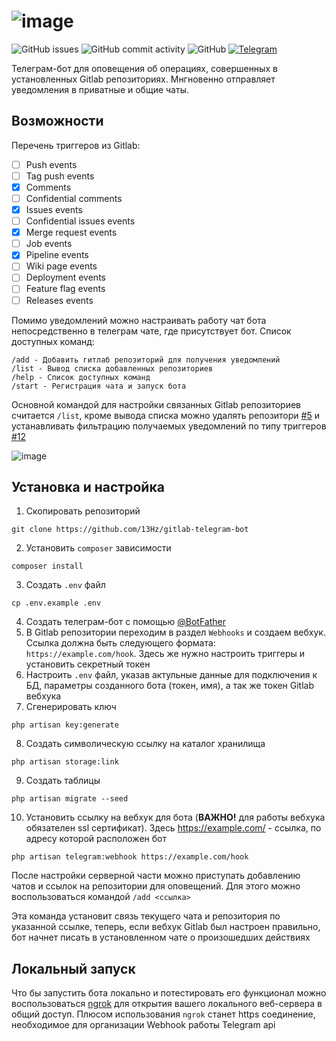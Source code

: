 # ![image](https://user-images.githubusercontent.com/39442071/234793633-dc38d35e-6b8e-420a-92b6-744efb69eb80.png)
![GitHub issues](https://img.shields.io/github/issues-raw/13Hz/gitlab-telegram-bot)
![GitHub commit activity](https://img.shields.io/github/commit-activity/m/13Hz/gitlab-telegram-bot)
![GitHub](https://img.shields.io/github/license/13Hz/gitlab-telegram-bot)
[![Telegram](https://img.shields.io/static/v1?label=telegram&message=@not1s_bot&color=279fda)](https://t.me/not1s_bot)

Телеграм-бот для оповещения об операциях, совершенных в установленных Gitlab репозиториях. Мнгновенно отправляет уведомления в приватные и общие чаты.

## Возможности

Перечень триггеров из Gitlab:
- [ ] Push events
- [ ] Tag push events
- [X] Comments
- [ ] Confidential comments
- [X] Issues events
- [ ] Confidential issues events
- [X] Merge request events
- [ ] Job events
- [X] Pipeline events
- [ ] Wiki page events
- [ ] Deployment events
- [ ] Feature flag events
- [ ] Releases events

Помимо уведомлений можно настраивать работу чат бота непосредственно в телеграм чате, где присутствует бот.
Список доступных команд:
```
/add - Добавить гитлаб репозиторий для получения уведомлений
/list - Вывод списка добавленных репозиториев
/help - Список доступных команд
/start - Регистрация чата и запуск бота
```
Основной командой для настройки связанных Gitlab репозиториев считается `/list`, кроме вывода списка можно удалять репозитори [#5](https://github.com/13Hz/gitlab-telegram-bot/pull/5) и устанавливать фильтрацию получаемых уведомлений по типу триггеров [#12](https://github.com/13Hz/gitlab-telegram-bot/pull/12)

![image](https://user-images.githubusercontent.com/39442071/234793687-73655f61-8bc2-4365-8d9f-f0f338c8fb11.png)

## Установка и настройка

1. Скопировать репозиторий
```
git clone https://github.com/13Hz/gitlab-telegram-bot
```
2. Установить `composer` зависимости
```
composer install
```
3. Создать `.env` файл
```
cp .env.example .env
```
4. Создать телеграм-бот с помощью [@BotFather](https://t.me/BotFather)
5. В Gitlab репозитории переходим в раздел `Webhooks` и создаем вебхук. Ссылка должна быть следующего формата: `https://example.com/hook`. 
Здесь же нужно настроить триггеры и установить секретный токен
6. Настроить `.env` файл, указав актульные данные для подключения к БД, параметры созданного бота (токен, имя), а так же токен Gitlab вебхука
7. Сгенерировать ключ
```
php artisan key:generate
```
8. Создать символическую ссылку на каталог хранилища
```
php artisan storage:link
```
9. Создать таблицы
```
php artisan migrate --seed
```
10. Установить ссылку на вебхук для бота (**ВАЖНО!** для работы вебхука обязателен ssl сертификат). Здесь https://example.com/ - ссылка, по адресу которой расположен бот
```
php artisan telegram:webhook https://example.com/hook
```

После настройки серверной части можно приступать добавлению чатов и ссылок на репозитории для оповещений. Для этого можно воспользоваться командой `/add <ссылка>`

Эта команда установит связь текущего чата и репозитория по указанной ссылке, теперь, если вебхук Gitlab был настроен правильно, бот начнет писать в установленном чате о произошедших действиях

## Локальный запуск

Что бы запустить бота локально и потестировать его функционал можно воспользоваться [ngrok](https://ngrok.com/) для открытия вашего локального веб-сервера в общий доступ. Плюсом использования `ngrok` станет https соединение, необходимое для организации Webhook работы Telegram api
